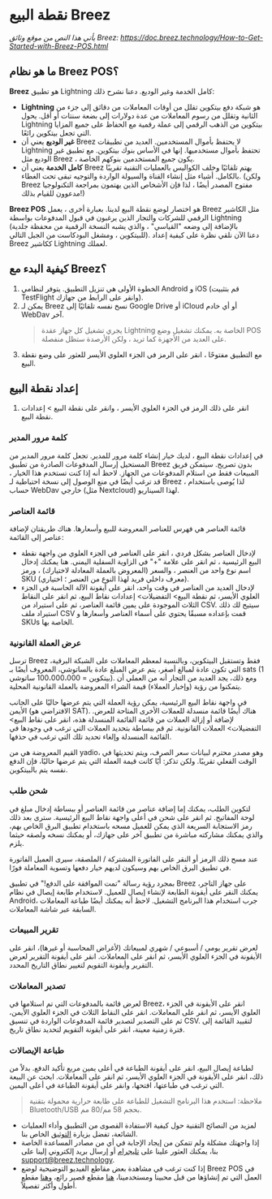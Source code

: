 # نقطة البيع Breez

_يأتي هذا النص من موقع وثائق Breez: https://doc.breez.technology/How-to-Get-Started-with-Breez-POS.html_

## ما هو نظام Breez POS؟

**Breez** هو تطبيق Lightning كامل الخدمة وغير الوديع. دعنا نشرح ذلك:

- **Lightning** هو شبكة دفع بيتكوين تقلل من أوقات المعاملات من دقائق إلى جزء من الثانية وتقلل من رسوم المعاملات من عدة دولارات إلى بضعة سنتات أو أقل. يحول Lightning بيتكوين من الذهب الرقمي إلى عملة رقمية مع الحفاظ على جميع المزايا التي تجعل بيتكوين رائعًا.
- **غير الوديع** يعني أن Breez لا يحتفظ بأموال المستخدمين. العديد من تطبيقات Lightning تحتفظ بأموال مستخدميها. إنها في الأساس بنوك بيتكوين. مع تطبيق غير الوديع مثل Breez ، يكون جميع المستخدمين بنوكهم الخاصة.
- **كامل الخدمة** يعني أن Breez يهتم تلقائيًا وخلف الكواليس بالعمليات التقنية تقريبًا بالكامل. أشياء مثل إنشاء القناة والسيولة الواردة والتوجيه تبقى تحت الغطاء. (ولكن Breez مفتوح المصدر أيضًا ، لذا فإن الأشخاص الذين يهتمون بمراجعة التكنولوجيا مدعوون للقيام بذلك!)

**Breez POS** هو اختصار لوضع نقطة البيع لدينا. بعبارة أخرى ، يعمل Breez مثل الكاشير الرقمي للشركات والتجار الذين يرغبون في قبول المدفوعات بواسطة Lightning (بالإضافة إلى وضعه "القياسي" ، والذي يشبه النسخة الرقمية من محفظة جلدية للبيتكوين ، ومشغل البودكاست من الجيل التالي). دعنا الآن نلقي نظرة على كيفية إعداد Breez ككاشير Lightning لعملك.

## كيفية البدء مع Breez؟

1. الخطوة الأولى هي تنزيل التطبيق. يتوفر لنظامي Android و iOS (قم بتثبيت TestFlight وانقر على الرابط من جهازك).
2. يمكن لـ Breez نسخ نفسه تلقائيًا إلى Google Drive أو iCloud أو أي خادم WebDav آخر.
   > يجري تشغيل كل جهاز عقدة Lightning الخاصة به. يمكنك تشغيل وضع POS على العديد من الأجهزة كما تريد ، ولكن الأرصدة ستظل منفصلة.
3. مع التطبيق مفتوحًا ، انقر على الرمز في الجزء العلوي الأيسر للعثور على وضع نقطة البيع.

## إعداد نقطة البيع

1. انقر على ذلك الرمز في الجزء العلوي الأيسر ، وانقر على نقطة البيع > إعدادات نقطة البيع.

### كلمة مرور المدير

في إعدادات نقطة البيع ، لديك خيار إنشاء كلمة مرور للمدير. تجعل كلمة مرور المدير من المستحيل إرسال المدفوعات الصادرة من تطبيق Breez بدون تصريح. سيتمكن فريق المبيعات فقط من استلام المدفوعات من الجهاز. لاحظ أنه إذا كنت تستخدم هذا الخيار ، قد ترغب أيضًا في منع الوصول إلى نسخة احتياطية لـ Breez ، لذا يُوصى باستخدام حساب WebDav خارجي (مثل Nextcloud) لهذا السيناريو.

### قائمة العناصر

قائمة العناصر هي فهرس للعناصر المعروضة للبيع وأسعارها. هناك طريقتان لإضافة عناصر إلى القائمة:

- لإدخال العناصر بشكل فردي ، انقر على العناصر في الجزء العلوي من واجهة نقطة البيع الرئيسية ، ثم انقر على علامة "+" في الزاوية السفلية اليمنى. هنا يمكنك إدخال اسم نوع واحد من العنصر ، والسعر (المعروض بالعملة المعادلة لاختيارك) ، ورمز SKU (معرف داخلي فريد لهذا النوع من العنصر ؛ اختياري).
- لإدخال العديد من العناصر في وقت واحد، انقر على أيقونة الآلة الحاسبة في الجزء العلوي الأيسر، ثم نقطة البيع> التفضيلات> إعدادات نقاط البيع، ثم انقر على النقاط الثلاث الموجودة على يمين قائمة العناصر، ثم على استيراد من CSV. سيتيح لك ذلك استيراد ملف CSV قمت بإعداده مسبقًا يحتوي على أسماء العناصر وأسعارها و SKUs الخاصة بها.
### عرض العملة القانونية

ترسل Breez فقط وتستقبل البيتكوين، وبالنسبة لمعظم المعاملات على الشبكة البرقية، التي تكون عادة لمبالغ أصغر، يتم عرض المبلغ عادة بالساتوشي، المعروف أيضًا بـ sats (1 بيتكوين = 100،000،000 ساتوشي). ومع ذلك، يجد العديد من التجار أنه من العملي أن يتمكنوا من رؤية (وإخبار العملاء) قيمة الشراء المعروضة بالعملة القانونية المحلية.

في واجهة نقاط البيع الرئيسية، يمكن رؤية العملة التي يتم عرضها حاليًا على الجانب الأيمن (الافتراضي هو SAT). هناك أيضًا قائمة منسدلة للعملات الأخرى المتاحة للعرض. لإضافة أو إزالة العملات من قائمة القائمة المنسدلة هذه، انقر على نقاط البيع> التفضيلات> العملات القانونية. ثم قم ببساطة بتحديد العملات التي ترغب في وجودها في القائمة المنسدلة وإلغاء تحديد تلك التي ترغب في حذفها.

القيم المعروضة هي من yadio، وهو مصدر محترم لبيانات سعر الصرف، ويتم تحديثها في الوقت الفعلي تقريبًا. ولكن تذكر: أيًا كانت قيمة العملة التي يتم عرضها حاليًا، فإن الدفع نفسه يتم بالبيتكوين.

### شحن طلب

لتكوين الطلب، يمكنك إما إضافة عناصر من قائمة العناصر أو ببساطة إدخال مبلغ في لوحة المفاتيح. ثم انقر على شحن في أعلى واجهة نقاط البيع الرئيسية. سترى بعد ذلك رمز الاستجابة السريعة الذي يمكن للعميل مسحه باستخدام تطبيق البرق الخاص بهم، والذي يمكنك مشاركته مباشرة من تطبيق آخر على جهازك، أو يمكنك نسخه ولصقه حيثما يلزم.

عند مسح ذلك الرمز أو النقر على الفاتورة المشتركة / الملصقة، سيرى العميل الفاتورة في تطبيق البرق الخاص بهم وسيكون لديهم خيار دفعها وتسوية المعاملة فورًا.

بمجرد رؤية رسالة "تمت الموافقة على الدفع!" في تطبيق Breez على جهاز التاجر، يمكنك النقر على أيقونة الطابعة لإنشاء إيصال للعميل. لاستخدام طابعة إيصال في نظام Android، جرب استخدام هذا البرنامج التشغيل. لاحظ أنه يمكنك أيضًا طباعة المعاملات السابقة عبر شاشة المعاملات.

### تقرير المبيعات

لعرض تقرير يومي / أسبوعي / شهري لمبيعاتك (لأغراض المحاسبة أو غيرها)، انقر على الأيقونة في الجزء العلوي الأيسر، ثم انقر على المعاملات. انقر على أيقونة التقرير لعرض التقرير وأيقونة التقويم لتغيير نطاق التاريخ المحدد.

### تصدير المعاملات

لعرض قائمة بالمدفوعات التي تم استلامها في Breez، انقر على الأيقونة في الجزء العلوي الأيسر، ثم انقر على المعاملات. انقر على النقاط الثلاث في الجزء العلوي الأيمن، ثم على التصدير لتصدير قائمة المدفوعات الواردة في تنسيق CSV. لتقييد القائمة إلى فترة زمنية معينة، انقر على أيقونة التقويم لتحديد نطاق تاريخ.

### طباعة الإيصالات

لطباعة إيصال البيع، انقر على أيقونة الطباعة في أعلى يمين مربع تأكيد الدفع. بدلاً من ذلك، انقر على الأيقونة في الجزء العلوي الأيسر، ثم انقر على المعاملات. ابحث عن البيعة التي ترغب في طباعتها، افتحها، وانقر على أيقونة الطباعة في أعلى اليمين.

> ملاحظة: استخدم هذا البرنامج التشغيل للطباعة على طابعة حرارية محمولة بتقنية Bluetooth/USB بحجم 58 مم/80 مم.
- لمزيد من النصائح التقنية حول كيفية الاستفادة القصوى من التطبيق وأداء العمليات الشائعة، تفضل بزيارة [التوثيق](https://breez.technology/documentation) الخاص بنا.
- إذا واجهتك مشكلة ولم تتمكن من إيجاد الإجابة في أي من مصادر المساعدة الخاصة بنا، يمكنك العثور علينا على [تليجرام](https://t.me/breez_labs) أو إرسال بريد إلكتروني إلينا على [support@breez.technology](mailto:support@breez.technology).
- إذا كنت ترغب في مشاهدة بعض مقاطع الفيديو التوضيحية لوضع Breez POS في العمل التي تم إنشاؤها من قبل محبينا ومستخدمينا، [هنا](https://www.youtube.com/watch?v=xxxx) مقطع قصير رائع، و[هنا](https://www.youtube.com/watch?v=xxxx) مقطع أطول وأكثر تفصيلاً.